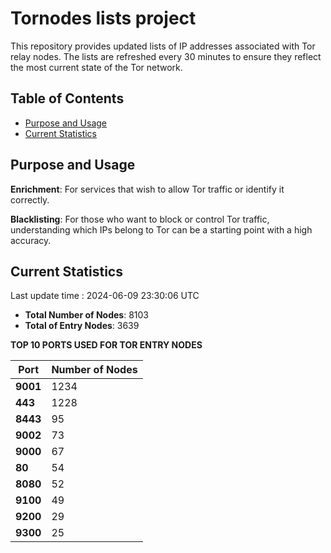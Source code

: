 # Tornodes lists project

This repository provides updated lists of IP addresses associated with Tor relay nodes. The lists are refreshed every 30 minutes to ensure they reflect the most current state of the Tor network.

## Table of Contents

- [Purpose and Usage](#purpose-and-usage)
- [Current Statistics](#current-statistics)


## Purpose and Usage

**Enrichment**: For services that wish to allow Tor traffic or identify it correctly.

**Blacklisting**: For those who want to block or control Tor traffic, understanding which IPs belong to Tor can be a starting point with a high accuracy.

## Current Statistics

Last update time : 2024-06-09 23:30:06 UTC

- **Total Number of Nodes**: 8103
- **Total of Entry Nodes**: 3639

**TOP 10 PORTS USED FOR TOR ENTRY NODES**

| **Port** | **Number of Nodes** |
|------|-----------------|
| **9001**   | 1234  |
| **443**   | 1228  |
| **8443**   | 95  |
| **9002**   | 73  |
| **9000**   | 67  |
| **80**   | 54  |
| **8080**   | 52  |
| **9100**   | 49  |
| **9200**   | 29  |
| **9300**   | 25  |

